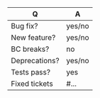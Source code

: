 | Q             | A
| ------------- | ---
| Bug fix?      | yes/no
| New feature?  | yes/no <!-- Do not update CHANGELOG.md, this will be generated -->
| BC breaks?    | no     <!-- see https://symfony.com/bc -->
| Deprecations? | yes/no <!-- don't forget to update UPGRADE-*.md and src/**/CHANGELOG.md files -->
| Tests pass?   | yes    <!-- please add some, will be required by reviewers -->
| Fixed tickets | #...   <!-- #-prefixed issue number(s), if any -->
